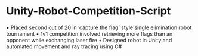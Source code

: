 # Unity-Robot-Competition-Script
•	Placed second out of 20 in ‘capture the flag’ style single elimination robot tournament
•	1v1 competition involved retrieving more flags than an opponent while exchanging laser fire
•	Designed robot in Unity and automated movement and ray tracing using C#


